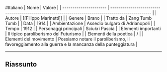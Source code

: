 #Italiano 
| Nome                   | Valore                                                                                             |
| ---------------------- | -------------------------------------------------------------------------------------------------- |
| Autore                 | [[Filippo Marinetti]]                                                                             |
| Genere                 | Brano                                                                                              |
| Tratto da              | Zang Tumb Tumb                                                                                     |
| Data                   | 1914                                                                                               |
| Ambientazione          | Assedio bulgaro di Adrianopoli                                                                     |
| Tempo                  | 1912                                                                                               |
| Personaggi principali  | Sciukri Pascià                                                                                     |
| Elementi importanti    | Il tipico paroliberismo del Futurismo                                                              | 
| Elementi della poetica | /                                                                                                  |
| Elementi del movimento | Possiamo notare il paroliberismo, il favoreggiamento alla guerra e la mancanza della punteggiatura |

---
## Riassunto

